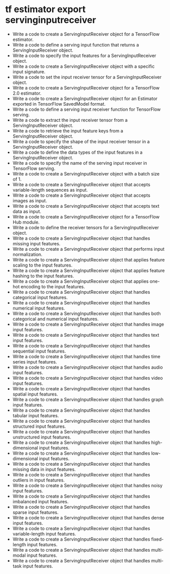# tf estimator export servinginputreceiver

- Write a code to create a ServingInputReceiver object for a TensorFlow estimator.
- Write a code to define a serving input function that returns a ServingInputReceiver object.
- Write a code to specify the input features for a ServingInputReceiver object.
- Write a code to create a ServingInputReceiver object with a specific input signature.
- Write a code to set the input receiver tensor for a ServingInputReceiver object.
- Write a code to create a ServingInputReceiver object for a TensorFlow 2.0 estimator.
- Write a code to create a ServingInputReceiver object for an Estimator exported in TensorFlow SavedModel format.
- Write a code to define a serving input receiver function for TensorFlow serving.
- Write a code to extract the input receiver tensor from a ServingInputReceiver object.
- Write a code to retrieve the input feature keys from a ServingInputReceiver object.
- Write a code to specify the shape of the input receiver tensor in a ServingInputReceiver object.
- Write a code to define the data types of the input features in a ServingInputReceiver object.
- Write a code to specify the name of the serving input receiver in TensorFlow serving.
- Write a code to create a ServingInputReceiver object with a batch size of 1.
- Write a code to create a ServingInputReceiver object that accepts variable-length sequences as input.
- Write a code to create a ServingInputReceiver object that accepts images as input.
- Write a code to create a ServingInputReceiver object that accepts text data as input.
- Write a code to create a ServingInputReceiver object for a TensorFlow Hub module.
- Write a code to define the receiver tensors for a ServingInputReceiver object.
- Write a code to create a ServingInputReceiver object that handles missing input features.
- Write a code to create a ServingInputReceiver object that performs input normalization.
- Write a code to create a ServingInputReceiver object that applies feature scaling to the input features.
- Write a code to create a ServingInputReceiver object that applies feature hashing to the input features.
- Write a code to create a ServingInputReceiver object that applies one-hot encoding to the input features.
- Write a code to create a ServingInputReceiver object that handles categorical input features.
- Write a code to create a ServingInputReceiver object that handles numerical input features.
- Write a code to create a ServingInputReceiver object that handles both categorical and numerical input features.
- Write a code to create a ServingInputReceiver object that handles image input features.
- Write a code to create a ServingInputReceiver object that handles text input features.
- Write a code to create a ServingInputReceiver object that handles sequential input features.
- Write a code to create a ServingInputReceiver object that handles time series input features.
- Write a code to create a ServingInputReceiver object that handles audio input features.
- Write a code to create a ServingInputReceiver object that handles video input features.
- Write a code to create a ServingInputReceiver object that handles spatial input features.
- Write a code to create a ServingInputReceiver object that handles graph input features.
- Write a code to create a ServingInputReceiver object that handles tabular input features.
- Write a code to create a ServingInputReceiver object that handles structured input features.
- Write a code to create a ServingInputReceiver object that handles unstructured input features.
- Write a code to create a ServingInputReceiver object that handles high-dimensional input features.
- Write a code to create a ServingInputReceiver object that handles low-dimensional input features.
- Write a code to create a ServingInputReceiver object that handles missing data in input features.
- Write a code to create a ServingInputReceiver object that handles outliers in input features.
- Write a code to create a ServingInputReceiver object that handles noisy input features.
- Write a code to create a ServingInputReceiver object that handles imbalanced input features.
- Write a code to create a ServingInputReceiver object that handles sparse input features.
- Write a code to create a ServingInputReceiver object that handles dense input features.
- Write a code to create a ServingInputReceiver object that handles variable-length input features.
- Write a code to create a ServingInputReceiver object that handles fixed-length input features.
- Write a code to create a ServingInputReceiver object that handles multi-modal input features.
- Write a code to create a ServingInputReceiver object that handles multi-task input features.